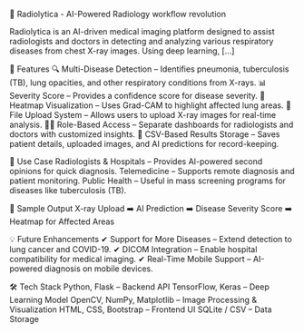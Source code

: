 📌 Radiolytica - AI-Powered Radiology workflow revolution

Radiolytica is an AI-driven medical imaging platform designed to assist radiologists and doctors in detecting and analyzing various respiratory diseases from chest X-ray images. Using deep learning, [...]

🚀 Features
🔍 Multi-Disease Detection – Identifies pneumonia, tuberculosis (TB), lung opacities, and other respiratory conditions from X-rays.
📊 Severity Score – Provides a confidence score for disease severity.
🎨 Heatmap Visualization – Uses Grad-CAM to highlight affected lung areas.
📂 File Upload System – Allows users to upload X-ray images for real-time analysis.
👨‍⚕️ Role-Based Access – Separate dashboards for radiologists and doctors with customized insights.
📄 CSV-Based Results Storage – Saves patient details, uploaded images, and AI predictions for record-keeping.

🏥 Use Case
Radiologists & Hospitals – Provides AI-powered second opinions for quick diagnosis.
Telemedicine – Supports remote diagnosis and patient monitoring.
Public Health – Useful in mass screening programs for diseases like tuberculosis (TB).

📸 Sample Output
X-ray Upload ➡️ AI Prediction ➡️ Disease Severity Score ➡️ Heatmap for Affected Areas

💡 Future Enhancements
✔ Support for More Diseases – Extend detection to lung cancer and COVID-19.
✔ DICOM Integration – Enable hospital compatibility for medical imaging.
✔ Real-Time Mobile Support – AI-powered diagnosis on mobile devices.

🛠️ Tech Stack
Python, Flask – Backend API
TensorFlow, Keras – Deep Learning Model
OpenCV, NumPy, Matplotlib – Image Processing & Visualization
HTML, CSS, Bootstrap – Frontend UI
SQLite / CSV – Data Storage
